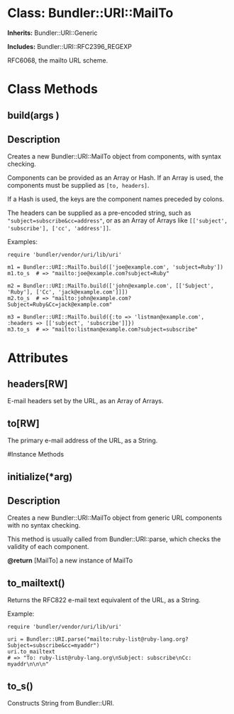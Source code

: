 # Class: Bundler::URI::MailTo
**Inherits:** Bundler::URI::Generic
    
**Includes:** Bundler::URI::RFC2396_REGEXP
  

RFC6068, the mailto URL scheme.


# Class Methods
## build(args ) [](#method-c-build)
## Description

Creates a new Bundler::URI::MailTo object from components, with syntax
checking.

Components can be provided as an Array or Hash. If an Array is used, the
components must be supplied as `[to, headers]`.

If a Hash is used, the keys are the component names preceded by colons.

The headers can be supplied as a pre-encoded string, such as
`"subject=subscribe&cc=address"`, or as an Array of Arrays like `[['subject',
'subscribe'], ['cc', 'address']]`.

Examples:

    require 'bundler/vendor/uri/lib/uri'

    m1 = Bundler::URI::MailTo.build(['joe@example.com', 'subject=Ruby'])
    m1.to_s  # => "mailto:joe@example.com?subject=Ruby"

    m2 = Bundler::URI::MailTo.build(['john@example.com', [['Subject', 'Ruby'], ['Cc', 'jack@example.com']]])
    m2.to_s  # => "mailto:john@example.com?Subject=Ruby&Cc=jack@example.com"

    m3 = Bundler::URI::MailTo.build({:to => 'listman@example.com', :headers => [['subject', 'subscribe']]})
    m3.to_s  # => "mailto:listman@example.com?subject=subscribe"
# Attributes
## headers[RW] [](#attribute-i-headers)
E-mail headers set by the URL, as an Array of Arrays.

## to[RW] [](#attribute-i-to)
The primary e-mail address of the URL, as a String.


#Instance Methods
## initialize(*arg) [](#method-i-initialize)
## Description

Creates a new Bundler::URI::MailTo object from generic URL components with no
syntax checking.

This method is usually called from Bundler::URI::parse, which checks the
validity of each component.

**@return** [MailTo] a new instance of MailTo

## to_mailtext() [](#method-i-to_mailtext)
Returns the RFC822 e-mail text equivalent of the URL, as a String.

Example:

    require 'bundler/vendor/uri/lib/uri'

    uri = Bundler::URI.parse("mailto:ruby-list@ruby-lang.org?Subject=subscribe&cc=myaddr")
    uri.to_mailtext
    # => "To: ruby-list@ruby-lang.org\nSubject: subscribe\nCc: myaddr\n\n\n"

## to_s() [](#method-i-to_s)
Constructs String from Bundler::URI.

